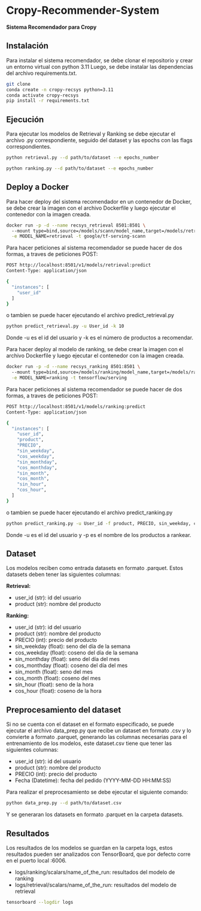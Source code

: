 # Cropy-Recommender-System

**Sistema Recomendador para Cropy**

## Instalación
Para instalar el sistema recomendador, se debe clonar el repositorio y crear un entorno virtual con python 3.11 Luego, se debe instalar las dependencias del archivo requirements.txt.

```bash
git clone
conda create -n cropy-recsys python=3.11
conda activate cropy-recsys
pip install -r requirements.txt
```

## Ejecución
Para ejecutar los modelos de Retrieval y Ranking se debe ejecutar el archivo .py correspondiente, seguido del dataset y las epochs con las flags correspondientes.

```bash
python retrieval.py --d path/to/dataset --e epochs_number
```
```bash
python ranking.py --d path/to/dataset --e epochs_number
```

## Deploy a Docker
Para hacer deploy del sistema recomendador en un contenedor de Docker, se debe crear la imagen con el archivo Dockerfile y luego ejecutar el contenedor con la imagen creada.

```bash
docker run -p -d --name recsys_retrieval 8501:8501 \                        
  --mount type=bind,source=/models/scann/model_name,target=/models/retrieval \
  -e MODEL_NAME=retrieval -t google/tf-serving-scann
```

Para hacer peticiones al sistema recomendador se puede hacer de dos formas, a traves de peticiones POST:

```bash
POST http://localhost:8501/v1/models/retrieval:predict
Content-Type: application/json

{
  "instances": [
    "user_id"
  ]
}
```

o tambien se puede hacer ejecutando el archivo predict_retrieval.py

```bash
python predict_retrieval.py -u User_id -k 10
```

Donde -u es el id del usuario y -k es el número de productos a recomendar.

Para hacer deploy al modelo de ranking, se debe crear la imagen con el archivo Dockerfile y luego ejecutar el contenedor con la imagen creada.

```bash
docker run -p -d --name recsys_ranking 8501:8501 \                        
  --mount type=bind,source=/models/ranking/model_name,target=/models/ranking \
  -e MODEL_NAME=ranking -t tensorflow/serving
```

Para hacer peticiones al sistema recomendador se puede hacer de dos formas, a traves de peticiones POST:

```bash
POST http://localhost:8501/v1/models/ranking:predict
Content-Type: application/json

{
  "instances": [
    "user_id",
    "product",
    "PRECIO",
    "sin_weekday",
    "cos_weekday",
    "sin_monthday",
    "cos_monthday",
    "sin_month",
    "cos_month",
    "sin_hour",
    "cos_hour",
  ]
}
```

o tambien se puede hacer ejecutando el archivo predict_ranking.py

```bash
python predict_ranking.py -u User_id -f product, PRECIO, sin_weekday, cos_weekday, sin_monthday, cos_monthday, sin_month, cos_month, sin_hour, cos_hour
```

Donde -u es el id del usuario y -p es el nombre de los productos a rankear.

## Dataset
Los modelos reciben como entrada datasets en formato .parquet. Estos datasets deben tener las siguientes columnas:

**Retrieval:**
- user_id (str): id del usuario
- product (str): nombre del producto

**Ranking:**
- user_id (str): id del usuario
- product (str): nombre del producto
- PRECIO (int): precio del producto
- sin_weekday (float): seno del día de la semana
- cos_weekday (float): coseno del día de la semana
- sin_monthday (float): seno del día del mes
- cos_monthday (float): coseno del día del mes
- sin_month (float): seno del mes
- cos_month (float): coseno del mes
- sin_hour (float): seno de la hora
- cos_hour (float): coseno de la hora

## Preprocesamiento del dataset
Si no se cuenta con el dataset en el formato especificado, se puede ejecutar el archivo data_prep.py que recibe un dataset en formato .csv y lo convierte a formato .parquet, generando las columnas necesarias para el entrenamiento de los modelos, este dataset.csv tiene que tener las siguientes columnas:

- user_id (str): id del usuario
- product (str): nombre del producto
- PRECIO (int): precio del producto
- Fecha (Datetime): fecha del pedido (YYYY-MM-DD HH:MM:SS)

Para realizar el preprocesamiento se debe ejecutar el siguiente comando:

```bash
python data_prep.py --d path/to/dataset.csv
```

Y se generaran los datasets en formato .parquet en la carpeta datasets.

## Resultados
Los resultados de los modelos se guardan en la carpeta logs, estos resultados pueden ser analizados con TensorBoard, que por defecto corre en el puerto local :6006.

- logs/ranking/scalars/name_of_the_run: resultados del modelo de ranking
- logs/retrieval/scalars/name_of_the_run: resultados del modelo de retrieval

```bash
tensorboard --logdir logs
```